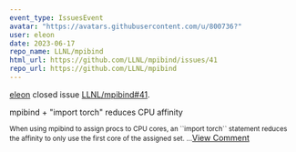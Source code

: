 ```yaml
---
event_type: IssuesEvent
avatar: "https://avatars.githubusercontent.com/u/800736?"
user: eleon
date: 2023-06-17
repo_name: LLNL/mpibind
html_url: https://github.com/LLNL/mpibind/issues/41
repo_url: https://github.com/LLNL/mpibind
---
```


<a href='https://github.com/eleon' target='_blank'>eleon</a> closed issue <a href='https://github.com/LLNL/mpibind/issues/41' target='_blank'>LLNL/mpibind#41</a>.

<p>mpibind + "import torch" reduces CPU affinity</p><small>When using mpibind to assign procs to CPU cores, an ``import torch`` statement reduces the affinity to only use the first core of the assigned set....</small><a href='https://github.com/LLNL/mpibind/issues/41' target='_blank'>View Comment</a>